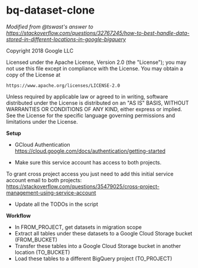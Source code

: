 # bq-dataset-clone
_Modified from @tswast's answer to
https://stackoverflow.com/questions/32767245/how-to-best-handle-data-stored-in-different-locations-in-google-bigquery_

Copyright 2018 Google LLC

Licensed under the Apache License, Version 2.0 (the "License");
you may not use this file except in compliance with the License.
You may obtain a copy of the License at

    https://www.apache.org/licenses/LICENSE-2.0

Unless required by applicable law or agreed to in writing, software
distributed under the License is distributed on an "AS IS" BASIS,
WITHOUT WARRANTIES OR CONDITIONS OF ANY KIND, either express or implied.
See the License for the specific language governing permissions and
limitations under the License.


**Setup**
- GCloud Authentication
https://cloud.google.com/docs/authentication/getting-started

- Make sure this service account has access to both projects.

To grant cross project access you just need to add this initial service account email to both projects:
https://stackoverflow.com/questions/35479025/cross-project-management-using-service-account

- Update all the TODOs in the script


**Workflow**
- In FROM_PROJECT, get datasets in migration scope
- Extract all tables under these datasets to a Google Cloud Storage bucket (FROM_BUCKET)
- Transfer these tables into a Google Cloud Storage bucket in another location (TO_BUCKET)
- Load these tables to a different BigQuery project (TO_PROJECT)




